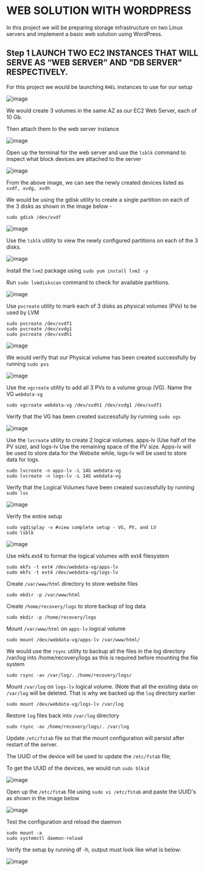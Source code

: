 # WEB SOLUTION WITH WORDPRESS

In this project we will be preparing storage infrastructure on two Linux servers and implement a basic web solution using WordPress.

## Step 1 LAUNCH TWO EC2 INSTANCES THAT WILL SERVE AS “WEB SERVER” AND "DB SERVER" RESPECTIVELY.
For this project we would be launching `RHEL` instances to use for our setup

![image](https://user-images.githubusercontent.com/22638955/135489142-f537e09e-4b9a-46cc-a2ec-cc7b913844ca.png)

We would create 3 volumes in the same AZ as our EC2 Web Server, each of 10 Gb.

Then attach them to the web server instance

![image](https://user-images.githubusercontent.com/22638955/135502905-9674d859-5c4c-4bd7-8238-4736e2633883.png)

Open up the terminal for the web server and use the `lsblk` command to inspect what block devices are attached to the server

![image](https://user-images.githubusercontent.com/22638955/135503674-0028465e-3cb4-4a21-b2b0-8b08eb57c179.png)

From the above image, we can see the newly created devices listed as `xvdf, xvdg, xvdh`

We would be using the gdisk utility to create a single partition on each of the 3 disks as shown in the image below - 

```
sudo gdisk /dev/xvdf
```

![image](https://user-images.githubusercontent.com/22638955/135505250-a1b76a0a-1fbc-4ce0-8661-b38f18dac842.png)

Use the `lsblk` utility to view the newly configured partitions on each of the 3 disks.

![image](https://user-images.githubusercontent.com/22638955/135506269-820be82d-7033-4712-84e8-1369a5833593.png)

Install the `lvm2` package using `sudo yum install lvm2 -y` 

Run `sudo lvmdiskscan` command to check for available partitions.

![image](https://user-images.githubusercontent.com/22638955/135509096-d87ee9aa-25ad-4600-8efe-0c2a8a80bc98.png)

Use `pvcreate` utility to mark each of 3 disks as physical volumes (PVs) to be used by LVM

```
sudo pvcreate /dev/xvdf1
sudo pvcreate /dev/xvdg1
sudo pvcreate /dev/xvdh1
```

![image](https://user-images.githubusercontent.com/22638955/135509769-1e18a7ee-84f8-45cf-b508-a6e07223798b.png)

We would verify that our Physical volume has been created successfully by running `sudo pvs`

![image](https://user-images.githubusercontent.com/22638955/135510322-9df2d7db-7409-4e50-944a-7af312742144.png)

Use the `vgcreate` utility to add all 3 PVs to a volume group (VG). Name the VG `webdata-vg`

```
sudo vgcreate webdata-vg /dev/xvdh1 /dev/xvdg1 /dev/xvdf1
```

Verify that the VG has been created successfully by running `sudo vgs`

![image](https://user-images.githubusercontent.com/22638955/135511290-fc844f49-6f1d-40f9-a8da-f6569a469271.png)

Use the `lvcreate` utility to create 2 logical volumes. apps-lv (Use half of the PV size), and logs-lv Use the remaining space of the PV size. Apps-lv will be used to store data for the Website while, logs-lv will be used to store data for logs.

```
sudo lvcreate -n apps-lv -L 14G webdata-vg
sudo lvcreate -n logs-lv -L 14G webdata-vg
```
Verify that the Logical Volumes have been created successfully by running `sudo lvs`

![image](https://user-images.githubusercontent.com/22638955/135518047-eeec5397-dc7c-4bed-bf49-f8f768ded46e.png)

Verify the entire setup
```
sudo vgdisplay -v #view complete setup - VG, PV, and LV
sudo lsblk 
```

![image](https://user-images.githubusercontent.com/22638955/135518499-761e6cdd-8b2c-4cc5-aafc-62a179fdedf8.png)

Use mkfs.ext4 to format the logical volumes with ext4 filesystem
```
sudo mkfs -t ext4 /dev/webdata-vg/apps-lv
sudo mkfs -t ext4 /dev/webdata-vg/logs-lv
```

Create `/var/www/html` directory to store website files
```
sudo mkdir -p /var/www/html
```

Create `/home/recovery/logs` to store backup of log data
```
sudo mkdir -p /home/recovery/logs
```

Mount `/var/www/html` on `apps-lv` logical volume
```
sudo mount /dev/webdata-vg/apps-lv /var/www/html/
```

We would use the `rsync` utility to backup all the files in the log directory /var/log into /home/recovery/logs as this is required before mounting the file system
```
sudo rsync -av /var/log/. /home/recovery/logs/
```

Mount `/var/log` on `logs-lv` logical volume. (Note that all the existing data on `/var/log` will be deleted. That is why we backed up the `log` directory earlier
```
sudo mount /dev/webdata-vg/logs-lv /var/log
```

Restore `log` files back into `/var/log` directory
```
sudo rsync -av /home/recovery/logs/. /var/log
```

Update `/etc/fstab` file so that the mount configuration will persist after restart of the server.

The UUID of the device will be used to update the `/etc/fstab` file;

To get the UUID of the devices, we would run `sudo blkid`

![image](https://user-images.githubusercontent.com/22638955/135521786-1d69290d-bf1b-461c-ade2-172e65720bf0.png)

Open up the `/etc/fstab` file using `sudo vi /etc/fstab` and paste the UUID's as shown in the image below

![image](https://user-images.githubusercontent.com/22638955/135696246-8e715e6b-8ee1-4ced-8d5d-0395f8a60735.png)

Test the configuration and reload the daemon
```
sudo mount -a
sudo systemctl daemon-reload
```

Verify the setup by running df -h, output must look like what is below:

![image](https://user-images.githubusercontent.com/22638955/135536944-dd2c6b37-7502-43a8-8934-a2f06af1762a.png)

